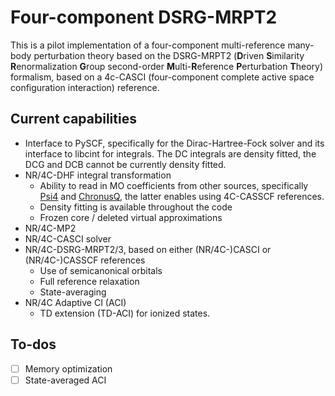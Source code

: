 # Four-component DSRG-MRPT2
This is a pilot implementation of a four-component multi-reference many-body perturbation theory based on the DSRG-MRPT2 (**D**riven **S**imilarity **R**enormalization **G**roup second-order **M**ulti-**R**eference **P**erturbation **T**heory) formalism, based on a 4c-CASCI (four-component complete active space configuration interaction) reference.

## Current capabilities
- Interface to PySCF, specifically for the Dirac-Hartree-Fock solver and its interface to libcint for integrals. The DC integrals are density fitted, the DCG and DCB cannot be currently density fitted.
- NR/4C-DHF integral transformation
  - Ability to read in MO coefficients from other sources, specifically [Psi4](https://psicode.org/psi4manual/master/index.html) and [ChronusQ](https://urania.chem.washington.edu/chronusq/chronusq_public/-/wikis/home), the latter enables using 4C-CASSCF references.
  - Density fitting is available throughout the code
  - Frozen core / deleted virtual approximations
- NR/4C-MP2
- NR/4C-CASCI solver
- NR/4C-DSRG-MRPT2/3, based on either (NR/4C-)CASCI or (NR/4C-)CASSCF references
  - Use of semicanonical orbitals
  - Full reference relaxation
  - State-averaging
- NR/4C Adaptive CI (ACI)
  - TD extension (TD-ACI) for ionized states.

## To-dos
- [ ] Memory optimization
- [ ] State-averaged ACI
